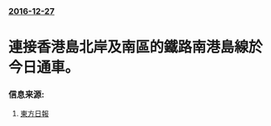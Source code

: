 ### [2016-12-27](/news/2016/12/27/index.md)

##### 
# 連接香港島北岸及南區的鐵路南港島線於今日通車。 




### 信息来源:

1. [東方日報](http://orientaldaily.on.cc/cnt/news/20161229/00176_050.html)
